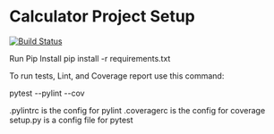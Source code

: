 # Calculator Project Setup
[![Build Status](https://app.travis-ci.com/krushna1911/Calc2_ZeroException.svg?branch=part4)](https://app.travis-ci.com/krushna1911/Calc2_ZeroException)

Run Pip Install
pip install -r requirements.txt

To run tests, Lint, and Coverage report use this command:

pytest  --pylint --cov

.pylintrc is the config for pylint
.coveragerc is the config for coverage
setup.py is a config file for pytest
